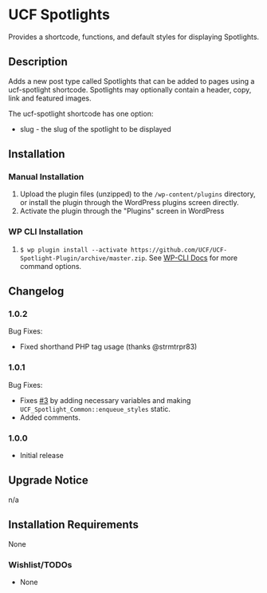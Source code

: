 # UCF Spotlights #

Provides a shortcode, functions, and default styles for displaying Spotlights.


## Description ##

Adds a new post type called Spotlights that can be added to pages using a ucf-spotlight shortcode. Spotlights may optionally contain a header, copy, link and featured images.

The ucf-spotlight shortcode has one option:
* slug - the slug of the spotlight to be displayed


## Installation ##

### Manual Installation ###
1. Upload the plugin files (unzipped) to the `/wp-content/plugins` directory, or install the plugin through the WordPress plugins screen directly.
2. Activate the plugin through the "Plugins" screen in WordPress

### WP CLI Installation ###
1. `$ wp plugin install --activate https://github.com/UCF/UCF-Spotlight-Plugin/archive/master.zip`.  See [WP-CLI Docs](http://wp-cli.org/commands/plugin/install/) for more command options.



## Changelog ##

### 1.0.2 ###
Bug Fixes:
* Fixed shorthand PHP tag usage (thanks @strmtrpr83)

### 1.0.1 ###
Bug Fixes:
* Fixes [#3](https://github.com/UCF/UCF-Spotlights-Plugin/issues/3) by adding necessary variables and making `UCF_Spotlight_Common::enqueue_styles` static.
* Added comments.

### 1.0.0 ###
* Initial release


## Upgrade Notice ##

n/a


## Installation Requirements ##

None


### Wishlist/TODOs ###
* None

